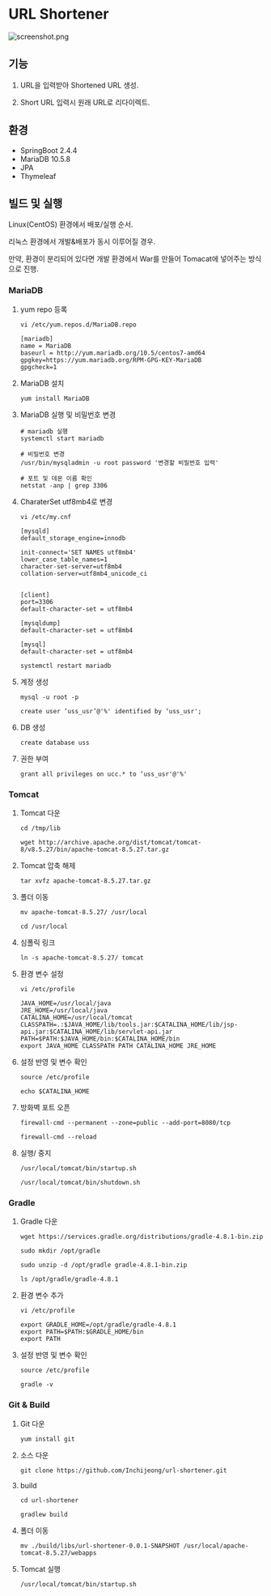 # URL Shortener



![screenshot.png](1.png)



## 기능

1. URL을 입력받아 Shortened URL 생성.

2. Short URL 입력시 원래 URL로 리다이렉트.



## 환경

* SpringBoot 2.4.4
* MariaDB 10.5.8
* JPA
* Thymeleaf



## 빌드 및 실행

Linux(CentOS) 환경에서 배포/실행 순서.

리눅스 환경에서 개발&배포가 동시 이루어질 경우.

만약, 환경이 분리되어 있다면 개발 환경에서 War를 만들어 Tomacat에 넣어주는 방식으로 진행.



### MariaDB

1. yum repo 등록

   ```
   vi /etc/yum.repos.d/MariaDB.repo
   ```

   ```
   [mariadb]
   name = MariaDB
   baseurl = http://yum.mariadb.org/10.5/centos7-amd64
   gpgkey=https://yum.mariadb.org/RPM-GPG-KEY-MariaDB
   gpgcheck=1
   ```

2. MariaDB 설치

   ```
   yum install MariaDB
   ```

3. MariaDB 실행 및 비밀번호 변경

   ```
   # mariadb 실행
   systemctl start mariadb
   
   # 비밀번호 변경
   /usr/bin/mysqladmin -u root password '변경할 비밀번호 입력'
   
   # 포트 및 데몬 이름 확인
   netstat -anp | grep 3306
   ```

4. CharaterSet utf8mb4로 변경

   ```
   vi /etc/my.cnf
   ```

   ```
   [mysqld]
   default_storage_engine=innodb
   
   init-connect='SET NAMES utf8mb4'
   lower_case_table_names=1
   character-set-server=utf8mb4
   collation-server=utf8mb4_unicode_ci
   
   
   [client]
   port=3306
   default-character-set = utf8mb4
   
   [mysqldump]
   default-character-set = utf8mb4
   
   [mysql]
   default-character-set = utf8mb4
   ```

   ```
   systemctl restart mariadb
   ```

5. 계정 생성

   ```
   mysql -u root -p
   ```

   ```
   create user ‘uss_usr’@'%' identified by ‘uss_usr';
   ```

6. DB 생성

   ```
   create database uss
   ```

7. 권한 부여

   ```
   grant all privileges on ucc.* to ‘uss_usr'@'%'
   ```



### Tomcat

1. Tomcat 다운

   ```
   cd /tmp/lib
   ```

   ```
   wget http://archive.apache.org/dist/tomcat/tomcat-8/v8.5.27/bin/apache-tomcat-8.5.27.tar.gz
   ```

2. Tomcat 압축 해제

   ```
   tar xvfz apache-tomcat-8.5.27.tar.gz
   ```

3. 폴더 이동

   ```
   mv apache-tomcat-8.5.27/ /usr/local
   ```

   ```
   cd /usr/local
   ```

4. 심폴릭 링크

   ```
   ln -s apache-tomcat-8.5.27/ tomcat
   ```

5. 환경 변수 설정

   ```
   vi /etc/profile
   
   JAVA_HOME=/usr/local/java
   JRE_HOME=/usr/local/java
   CATALINA_HOME=/usr/local/tomcat
   CLASSPATH=.:$JAVA_HOME/lib/tools.jar:$CATALINA_HOME/lib/jsp-api.jar:$CATALINA_HOME/lib/servlet-api.jar
   PATH=$PATH:$JAVA_HOME/bin:$CATALINA_HOME/bin
   export JAVA_HOME CLASSPATH PATH CATALINA_HOME JRE_HOME
   ```

6. 설정 반영 및 변수 확인

   ```
   source /etc/profile
   ```

   ```
   echo $CATALINA_HOME
   ```

7. 방화벽  포트 오픈

   ```
   firewall-cmd --permanent --zone=public --add-port=8080/tcp
   ```

   ```
   firewall-cmd --reload
   ```

8. 실행/ 중지

   ```
   /usr/local/tomcat/bin/startup.sh
   ```

   ```
   /usr/local/tomcat/bin/shutdown.sh
   ```



### Gradle

1. Gradle 다운

   ```
   wget https://services.gradle.org/distributions/gradle-4.8.1-bin.zip
   ```

   ```
   sudo mkdir /opt/gradle
   ```

   ```
   sudo unzip -d /opt/gradle gradle-4.8.1-bin.zip
   ```

   ```
   ls /opt/gradle/gradle-4.8.1
   ```

2. 환경 변수 추가

   ```
   vi /etc/profile
   ```

   ```
   export GRADLE_HOME=/opt/gradle/gradle-4.8.1
   export PATH=$PATH:$GRADLE_HOME/bin
   export PATH
   ```

3. 설정 반영 및 변수 확인

   ```
   source /etc/profile
   ```

   ```
   gradle -v
   ```



### Git & Build

1. Git 다운

   ```
   yum install git
   ```

2. 소스 다운

   ```
   git clone https://github.com/Inchijeong/url-shortener.git
   ```

3. build

   ```
   cd url-shortener
   ```

   ```
   gradlew build
   ```

4. 폴더 이동

   ```
   mv ./build/libs/url-shortener-0.0.1-SNAPSHOT /usr/local/apache-tomcat-8.5.27/webapps
   ```

5. Tomcat 실행

   ```
   /usr/local/tomcat/bin/startup.sh
   ```

   